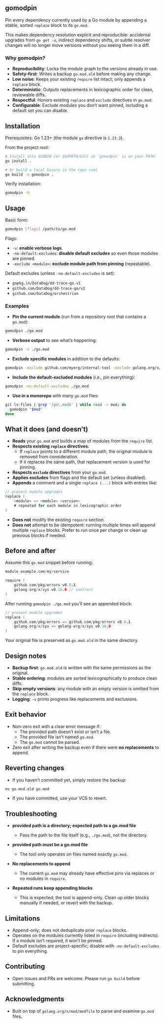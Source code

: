 ## gomodpin

Pin every dependency currently used by a Go module by appending a stable, sorted `replace` block to its `go.mod`.

This makes dependency resolution explicit and reproducible: accidental upgrades from `go get -u`, indirect dependency shifts, or subtle resolver changes will no longer move versions without you seeing them in a diff.

### Why gomodpin?

- **Reproducibility**: Locks the module graph to the versions already in use.
- **Safety-first**: Writes a backup `go.mod.old` before making any change.
- **Low noise**: Keeps your existing `require` list intact; only appends a `replace` block.
- **Deterministic**: Outputs replacements in lexicographic order for clean, reviewable diffs.
- **Respectful**: Honors existing `replace` and `exclude` directives in `go.mod`.
- **Configurable**: Exclude modules you don’t want pinned, including a default set you can disable.

## Installation

Prerequisites: Go 1.23+ (the module `go` directive is `1.23.2`).

From the project root:

```bash
# Install into $GOBIN (or $GOPATH/bin) so `gomodpin` is on your PATH
go install .

# Or build a local binary in the repo root
go build -o gomodpin .
```

Verify installation:

```bash
gomodpin -h
```

## Usage

Basic form:

```bash
gomodpin [flags] /path/to/go.mod
```

Flags:

- `-v`: **enable verbose logs**.
- `-no-default-excludes`: **disable default excludes** so even those modules are pinned.
- `-exclude <module>`: **exclude module path from pinning** (repeatable).

Default excludes (unless `-no-default-excludes` is set):

- `gopkg.in/DataDog/dd-trace-go.v1`
- `github.com/DataDog/dd-trace-go/v2`
- `github.com/DataDog/orchestrion`

### Examples

- **Pin the current module** (run from a repository root that contains a `go.mod`):

```bash
gomodpin ./go.mod
```

- **Verbose output** to see what’s happening:

```bash
gomodpin -v ./go.mod
```

- **Exclude specific modules** in addition to the defaults:

```bash
gomodpin -exclude github.com/myorg/internal-tool -exclude golang.org/x/sys ./go.mod
```

- **Include the default-excluded modules** (i.e., pin everything):

```bash
gomodpin -no-default-excludes ./go.mod
```

- **Use in a monorepo** with many `go.mod` files:

```bash
git ls-files | grep '/go\.mod$' | while read -r mod; do
  gomodpin "$mod"
done
```

## What it does (and doesn’t)

- **Reads** your `go.mod` and builds a map of modules from the `require` list.
- **Respects existing `replace` directives**:
  - If `replace` points to a different module path, the original module is removed from consideration.
  - If it replaces the same path, that replacement version is used for pinning.
- **Respects `exclude` directives** from your `go.mod`.
- **Applies excludes** from flags and the default set (unless disabled).
- **Appends** a comment and a single `replace (...)` block with entries like:

```go
// prevent module upgrades
replace (
    <module> => <module> <version>
    # repeated for each module in lexicographic order
)
```

- **Does not** modify the existing `require` section.
- **Does not** attempt to be idempotent: running multiple times will append multiple `replace` blocks. Prefer to run once per change or clean up previous blocks if needed.

## Before and after

Assume this `go.mod` snippet before running:

```go
module example.com/my/service

require (
    github.com/pkg/errors v0.9.1
    golang.org/x/sys v0.16.0 // indirect
)
```

After running `gomodpin ./go.mod` you’ll see an appended block:

```go
// prevent module upgrades
replace (
    github.com/pkg/errors => github.com/pkg/errors v0.9.1
    golang.org/x/sys => golang.org/x/sys v0.16.0
)
```

Your original file is preserved as `go.mod.old` in the same directory.

## Design notes

- **Backup first**: `go.mod.old` is written with the same permissions as the original.
- **Stable ordering**: modules are sorted lexicographically to produce clean diffs.
- **Skip empty versions**: any module with an empty version is omitted from the `replace` block.
- **Logging**: `-v` prints progress like replacements and exclusions.

## Exit behavior

- Non-zero exit with a clear error message if:
  - The provided path doesn’t exist or isn’t a file.
  - The provided file isn’t named `go.mod`.
  - The `go.mod` cannot be parsed.
- Zero exit after writing the backup even if there were **no replacements** to append.

## Reverting changes

- If you haven’t committed yet, simply restore the backup:

```bash
mv go.mod.old go.mod
```

- If you have committed, use your VCS to revert.

## Troubleshooting

- **provided path is a directory; expected path to a go.mod file**
  - Pass the path to the file itself (e.g., `./go.mod`), not the directory.

- **provided path must be a go.mod file**
  - The tool only operates on files named exactly `go.mod`.

- **No replacements to append**
  - The current `go.mod` may already have effective pins via replaces or no modules in `require`.

- **Repeated runs keep appending blocks**
  - This is expected; the tool is append-only. Clean up older blocks manually if needed, or revert with the backup.

## Limitations

- Append-only; does not deduplicate prior `replace` blocks.
- Operates on the modules currently listed in `require` (including indirects). If a module isn’t required, it won’t be pinned.
- Default excludes are project-specific; disable with `-no-default-excludes` to pin everything.

## Contributing

- Open issues and PRs are welcome. Please run `go build` before submitting.

## Acknowledgments

- Built on top of `golang.org/x/mod/modfile` to parse and examine `go.mod` files.


